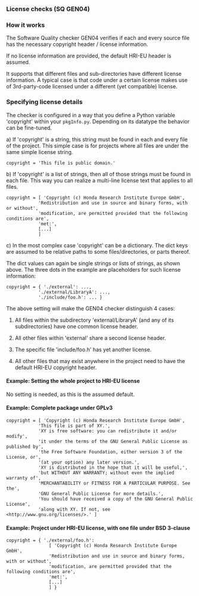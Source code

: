 ###  License checks (SQ GEN04)

### How it works

The Software Quality checker GEN04 verifies if each and every source
file has the necessary copyright header / license information.

If no license information are provided, the default HRI-EU header
is assumed.

It supports that different files and sub-directories have different
license information. A typical case is that code under a certain
license makes use of 3rd-party-code licensed under a different
(yet compatible) license.

### Specifying license details

The checker is configured in a way that you define a Python variable
'copyright' within your `pkgInfo.py`.
Depending on its datatype the behavior can be fine-tuned.

a) If 'copyright' is a string, this string must be found in each and
   every file of the project. This simple case is for projects where
   all files are under the same simple license string.

    copyright = 'This file is public domain.'

b) If 'copyright' is a list of strings, then all of those strings
   must be found in each file. This way you can realize a multi-line
   license text that applies to all files.

    copyright = [ 'Copyright (c) Honda Research Institute Europe GmbH',
                'Redistribution and use in source and binary forms, with or without',
                'modification, are permitted provided that the following conditions are',
                'met:',
                [...]
                ]

c) In the most complex case 'copyright' can be a dictionary.
   The dict keys are assumed to be relative paths to some
   files/directories, or parts thereof.

   The dict values can again be single strings or lists of strings,
   as shown above. The three dots in the example are placeholders
   for such license information:

    copyright = { './external': ...,
                './external/LibraryA': ...,
                './include/foo.h': ... }

   The above setting will make the GEN04 checker distinguish 4 cases:

   1. All files within the subdirectory 'external/LibraryA' (and any
      of its subdirectories) have one common license header.

   2. All other files within 'external' share a second license header.

   3. The specific file 'include/foo.h' has yet another license.

   4. All other files that may exist anywhere in the project need to
      have the default HRI-EU copyright header.

#### Example: Setting the whole project to HRI-EU license

No setting is needed, as this is the assumed default.

#### Example: Complete package under GPLv3

    copyright = [ 'Copyright (c) Honda Research Institute Europe GmbH',
                'This file is part of XY.',
                'XY is free software: you can redistribute it and/or modify',
                'it under the terms of the GNU General Public License as published by',
                'the Free Software Foundation, either version 3 of the License, or',
                '(at your option) any later version.',
                'XY is distributed in the hope that it will be useful,',
                'but WITHOUT ANY WARRANTY; without even the implied warranty of',
                'MERCHANTABILITY or FITNESS FOR A PARTICULAR PURPOSE. See the',
                'GNU General Public License for more details.',
                'You should have received a copy of the GNU General Public License',
                'along with XY. If not, see <http://www.gnu.org/licenses/>.' ]

#### Example: Project under HRI-EU license, with one file under BSD 3-clause

    copyright = { './external/foo.h':
                    [ 'Copyright (c) Honda Research Institute Europe GmbH',
                    'Redistribution and use in source and binary forms, with or without',
                    'modification, are permitted provided that the following conditions are',
                    'met:',
                    [...]
                    ] }

